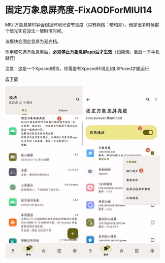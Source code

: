 # 固定万象息屏亮度-FixAODForMIUI14

MIUI万象息屏时钟会根据环境光调节亮度（只有两档：暗和亮），但是很多时候那个暗光实在没法一眼瞅清时间。<br>

该模块会固定息屏为亮光档。<br>

作用域勾选万象息屏后，**必须停止万象息屏app后才生效**（如果懒，重启一下手机就行）<br>

 注意：这是一个Xposed模块，你需要有Xposed环境比如LSPosed才能运行<br>


 [去下载]( https://github.com/sumver/FixAODForMIUI14/releases/tag/RELEASE)


![设置](https://github.com/sumver/FixAODForMIUI14/blob/master/app/screenshot/%E8%AE%BE%E7%BD%AE%E5%9B%BE.jpg)
